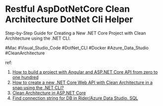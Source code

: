 # Restful AspDotNetCore Clean Architecture DotNet Cli Helper
Step-by-Step Guide for Creating a New .NET Core Project with Clean Architecture using the .NET CLI.

#Mac #Visual_Studio_Code #DotNet_CLI  #Docker #Azure_Data_Studio
#CleanArchitecture

ref:

1. [How to build a project with Angular and ASP.NET Core API from zero to one hundred](https://toplearn.com/c/5906)
2. [How to create a new .NET Core Web API with Clean Architecture in a snap using the .NET CLI?](https://christian-schou.dk/blog/how-to-create-a-new-net-core-api-with-clean-architecture-using-dotnet-cli/)
3. [Clean Architecture in ASP.NET Core](https://www.bytehide.com/blog/clean-architecture-asp-net)
4. [Find connection string for DB in Rider/Azure Data Studio. SQL](https://stackoverflow.com/questions/70550894/find-connection-string-for-db-in-rider-azure-data-studio-sql)
